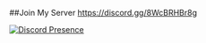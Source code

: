 ##Join My Server https://discord.gg/8WcBRHBr8g

[![Discord Presence](https://lanyard.cnrad.dev/api/831224410726989846)](https://discord.com/users/831224410726989846)
<!---
Dorukuz/Dorukuz is a ✨ special ✨ repository because its `README.md` (this file) appears on your GitHub profile.
You can click the Preview link to take a look at your changes.
--->

